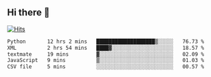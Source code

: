 ## Hi there 👋

<!--
**alihaqberdi/alihaqberdi** is a ✨ _special_ ✨ repository because its `README.md` (this file) appears on your GitHub profile.

Here are some ideas to get you started:

- 🔭 I’m currently working on ...
- 🌱 I’m currently learning ...
- 👯 I’m looking to collaborate on ...
- 🤔 I’m looking for help with ...
- 💬 Ask me about ...
- 📫 How to reach me: ...
- 😄 Pronouns: ...
- ⚡ Fun fact: ...
-->

[![Hits](https://hits.sh/github.com/alihaqberdi.svg)](https://hits.sh/github.com/alihaqberdi/)

<!--START_SECTION:waka-->

```txt
Python       12 hrs 2 mins   ███████████████████▒░░░░░   76.73 %
XML          2 hrs 54 mins   ████▓░░░░░░░░░░░░░░░░░░░░   18.57 %
textmate     19 mins         ▓░░░░░░░░░░░░░░░░░░░░░░░░   02.09 %
JavaScript   9 mins          ▒░░░░░░░░░░░░░░░░░░░░░░░░   01.03 %
CSV file     5 mins          ░░░░░░░░░░░░░░░░░░░░░░░░░   00.57 %
```

<!--END_SECTION:waka-->
